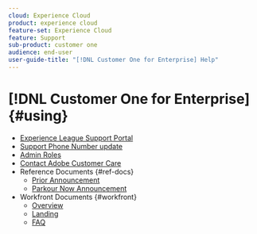 ```yaml
---
cloud: Experience Cloud
product: experience cloud
feature-set: Experience Cloud
feature: Support
sub-product: customer one
audience: end-user
user-guide-title: "[!DNL Customer One for Enterprise] Help"
---
```


# [!DNL Customer One for Enterprise] {#using}

+ [Experience League Support Portal](home.md)
+ [Support Phone Number update](phone-numbers.md)
+ [Admin Roles](admin-roles.md)
+ [Contact Adobe Customer Care](customer-care.md)
+ Reference Documents {#ref-docs}
  + [Prior Announcement](intro-customer-support.md)
  + [Parkour Now Announcement](parkour-now.md)
+ Workfront Documents {#workfront}
  + [Overview](overview.md)
  + [Landing](landing.md)
  + [FAQ](faq.md)

